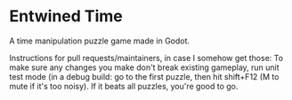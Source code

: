 # Entwined Time

A time manipulation puzzle game made in Godot.

Instructions for pull requests/maintainers, in case I somehow get those: To make sure any changes you make don't break existing gameplay, run unit test mode (in a debug build: go to the first puzzle, then hit shift+F12 (M to mute if it's too noisy). If it beats all puzzles, you're good to go.